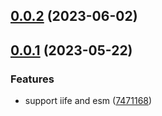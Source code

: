 ## [0.0.2](https://github.com/varletjs/bounce-fixer/compare/v0.0.1...v0.0.2) (2023-06-02)



## [0.0.1](https://github.com/varletjs/bounce-fixer/compare/7471168d77b8725813ed4bffd587a94197040d31...v0.0.1) (2023-05-22)


### Features

* support iife and esm ([7471168](https://github.com/varletjs/bounce-fixer/commit/7471168d77b8725813ed4bffd587a94197040d31))



